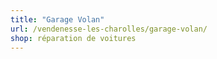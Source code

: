 ```yaml
---
title: "Garage Volan"
url: /vendenesse-les-charolles/garage-volan/
shop: réparation de voitures
---
```

